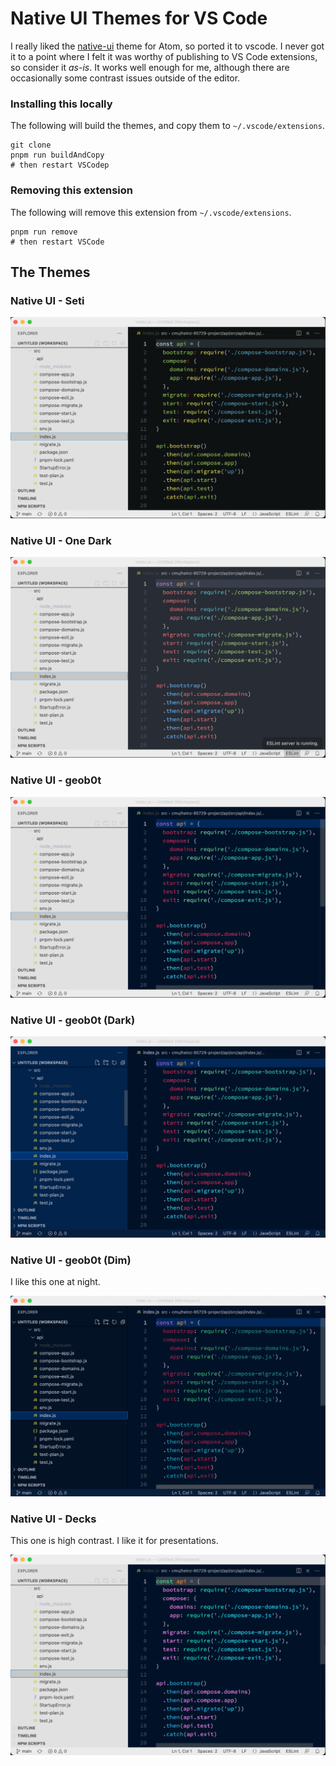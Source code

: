 # Native UI Themes for VS Code

I really liked the [native-ui](https://github.com/fv0/native-ui) theme for Atom, so ported it to vscode. I never got it to a point where I felt it was worthy of publishing to VS Code extensions, so consider it _as-is_. It works well enough for me, although there are occasionally some contrast issues outside of the editor.


### Installing this locally

The following will build the themes, and copy them to `~/.vscode/extensions`.

```Shell
git clone
pnpm run buildAndCopy
# then restart VSCodep
```

### Removing this extension

The following will remove this extension from `~/.vscode/extensions`.

```Shell
pnpm run remove
# then restart VSCode
```

## The Themes

### Native UI - Seti

![native-ui-seti screenshot](screenshots/native-ui-seti.png)

### Native UI - One Dark

![native-ui-onedark screenshot](screenshots/native-ui-onedark.png)

### Native UI - geob0t

![native-ui-geob0t screenshot](screenshots/native-ui-geob0t.png)

### Native UI - geob0t (Dark)

![native-ui-geob0t-dark screenshot](screenshots/native-ui-geob0t-dark.png)

### Native UI - geob0t (Dim)

I like this one at night.

![native-ui-geob0t-dim screenshot](screenshots/native-ui-geob0t-dim.png)

### Native UI - Decks

This one is high contrast. I like it for presentations.

![native-ui-decks screenshot](screenshots/native-ui-decks.png)